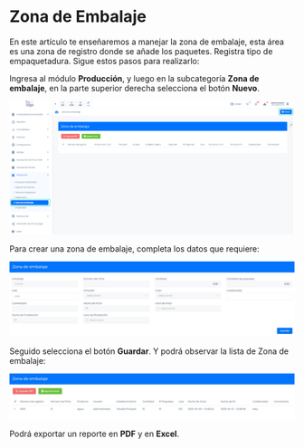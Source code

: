 # Zona de Embalaje

En este artículo te enseñaremos a manejar la zona de embalaje, esta área es una zona de registro donde se añade los paquetes. Registra tipo de empaquetadura. Sigue estos pasos para realizarlo:

Ingresa al módulo **Producción**, y luego en la subcategoría **Zona de embalaje**, en la parte superior derecha selecciona el botón **Nuevo**.

![Alt text](img/zonadeembalaje1.jpg)

Para crear una zona de embalaje, completa los datos que requiere:

![Alt text](img/zonadeembalaje2.jpg)

 Seguido selecciona el botón **Guardar**. Y podrá observar la lista de Zona de embalaje:

![Alt text](img/zonadeembalaje3.jpg)

Podrá exportar un reporte en **PDF** y en **Excel**.
